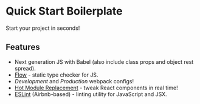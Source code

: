 # Quick Start Boilerplate

Start your project in seconds!

## Features

* Next generation JS with Babel (also include class props and object rest spread).
* [Flow](https://flow.org/en/) - static type checker for JS.
* *Development* and *Production* webpack configs!
* [Hot Module Replacement](https://github.com/gaearon/react-hot-loader) - tweak React components in real time!
* [ESLint](https://eslint.org/) (Airbnb-based) - linting utility for JavaScript and JSX.

